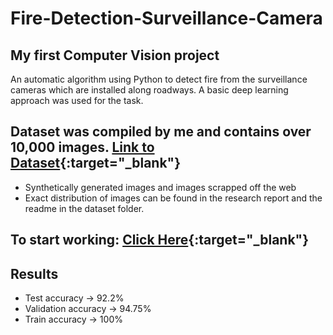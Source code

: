 # Fire-Detection-Surveillance-Camera

## My first Computer Vision project
An automatic algorithm using Python to detect fire from the surveillance cameras which are installed along roadways. A basic deep learning approach was used for the task. 

## Dataset was compiled by me and contains over 10,000 images. [Link to Dataset](https://www.kaggle.com/tharakan684/urecamain){:target="_blank"}
- Synthetically generated images and images scrapped off the web
- Exact distribution of images can be found in the research report and the readme in the dataset folder.

## To start working: [Click Here](https://www.kaggle.com/tharakan684/image-classification-famous-model-architectures){:target="_blank"}

## Results
- Test accuracy -> 92.2%
- Validation accuracy -> 94.75%
- Train accuracy -> 100%
